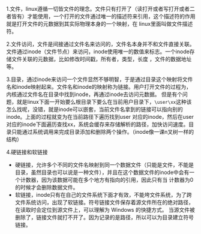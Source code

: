 1.文件，linux遵循一切皆文件的理念。文件只有打开了（读打开或者写打开或者二者皆有）才能使用，一个打开的文件通过唯一的描述符来引用，这个描述符的作用就是打开文件的元数据到其实际物理本身的一个映射，在
linux里面叫做文件描述符。  

2.文件访问，文件是间接通过文件名来访问的，文件名本身并不和文件直接关联。文件通过inode（文件节点）来访问，inode使用唯一的数值来标志。一个inode存储文件关联的元数据，比如修改时间戳，所有者，类型，长度
，文件的数据地址等。  

3.目录，通过inode来访问一个文件显然不够明智，于是通过目录这个映射将文件名和inode映射起来。文件名和inode的映射称为链接。用户打开文件的过程为，内核通过文件名在目录中找到inode，再通过inode去访问元数据。
但是有个问题，就是linux下面一开始要么根目录下要么在当前用户目录下，`\user\xx`这种该怎么找呢，没错，就是inode可以嵌套，当前文件名拿到的链接可以指向别的inode。上面的过程就变为在当前路径下遍历找到user
对应的inode，然后在user对应的inode下面遍历查找xx，系统会缓存来存储解析的路径，加快访问速度。目录只能通过系统调用来完成目录添加和删除两个操作。（inode像一课n叉树一样的结构）  

4.硬链接和软链接
- 硬链接，允许多个不同的文件名映射到同一个数据文件（只能是文件，不能是目录，虽然目录也可以说是一种文件），并且在这个数据文件的inode中会有一个计数器，因为该数据可能在多个地方有指向的引用，因此只有当
计数器为0的时候才会删除数据文件。
- 软链接，inode只有在自己的文件系统下面才有效，不能垮文件系统，为了跨文件系统访问，出现了软链接。符号链接文件保存着源文件所在的绝对路径，在读取时会定位到源文件上，可以理解为 Windows 的快捷方式。
当源文件被删除了，链接文件就打不开了。因为记录的是路径，所以可以为目录建立符号链接。
